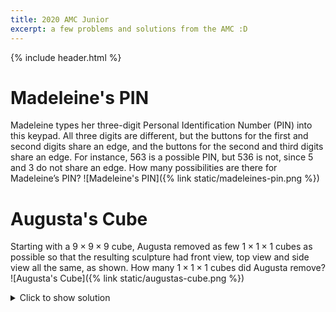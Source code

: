 ```yaml
---
title: 2020 AMC Junior
excerpt: a few problems and solutions from the AMC :D
---
```

{% include header.html %}

# Madeleine's PIN

Madeleine types her three-digit Personal Identification Number (PIN) into this keypad.
All three digits are different, but the buttons for the first and second digits share an edge, and the buttons for the second and third digits share an edge.
For instance, 563 is a possible PIN, but 536 is not, since 5 and 3 do not share an edge.
How many possibilities are there for Madeleine’s PIN?
![Madeleine's PIN]({% link static/madeleines-pin.png %})


# Augusta's Cube

Starting with a $9\times9\times9$ cube, Augusta removed as few $1\times1\times1$ cubes as possible so that the resulting sculpture had front view, top view and side view all the same, as shown.
How many $1\times1\times1$ cubes did Augusta remove?
![Augusta's Cube]({% link static/augustas-cube.png %})

<details>
  <summary>Click to show solution</summary>
  
 <blockquote> Answer: 329</blockquote>   
  
 <p>
  The only cubes that Augusta has to remove are those that are in one of the 9 holes in at least one of the 3 views.
 </p>
  
 <p>
  Consider first making the central $3\times3$ hole from each direction. Each such hole can be considered as three $3\times3\times3$ cubes, but the three directions have a central $3\times3\times3$ cube in common. Consequently $7\times3^3=7\times27=189$ unit cubes are removed to make these holes, and $20\times33=540$ cubes are left.
 </p>
  
 <p>
  Now consider the $1\times1$ holes from each direction. Each of the twenty $3\times3\times3$ cubes remaining will have $7$ unit cubes removed, so $20\times7=140$ unit cubes in all.
  In total, Augusta removes $189 + 140=329$ unit cubes  
 </p>
 
</details>
